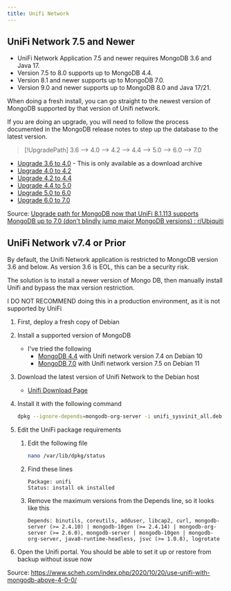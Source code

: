 ```yaml
---
title: Unifi Network
---
```

## UniFi Network 7.5 and Newer

- UniFi Network Application 7.5 and newer requires MongoDB 3.6 and Java 17.
- Version 7.5 to 8.0 supports up to MongoDB 4.4.
- Version 8.1 and newer supports up to MongoDB 7.0.
- Version 9.0 and newer supports up to MongoDB 8.0 and Java 17/21.

When doing a fresh install, you can go straight to the newest version of MongoDB supported by that version of Unifi network.

If you are doing an upgrade, you will need to follow the process documented in the MongoDB release notes to step up the database to the latest version.

> [!UpgradePath] 3.6 --> 4.0 --> 4.2 --> 4.4 --> 5.0 --> 6.0 --> 7.0

- [Upgrade 3.6 to 4.0](https://www.mongodb.com/docs/legacy/) - This is only available as a download archive
- [Upgrade 4.0 to 4.2](https://www.mongodb.com/docs/v4.4/release-notes/4.2-upgrade-standalone/)
- [Upgrade 4.2 to 4.4](https://www.mongodb.com/docs/v4.4/release-notes/4.4-upgrade-standalone/)
- [Upgrade 4.4 to 5.0](https://www.mongodb.com/docs/manual/release-notes/5.0-upgrade-standalone/)
- [Upgrade 5.0 to 6.0](https://www.mongodb.com/docs/manual/release-notes/6.0-upgrade-standalone/)
- [Upgrade 6.0 to 7.0](https://www.mongodb.com/docs/manual/release-notes/7.0-upgrade-standalone/)

Source: [Upgrade path for MongoDB now that UniFi 8.1.113 supports MongoDB up to 7.0 (don't blindly jump major MongoDB versions) : r/Ubiquiti](https://www.reddit.com/r/Ubiquiti/comments/1bjlbmf/upgrade_path_for_mongodb_now_that_unifi_81113/)

## UniFi Network v7.4 or Prior

By default, the Unifi Network application is restricted to MongoDB version 3.6 and below. As version 3.6 is EOL, this can be a security risk.

The solution is to install a newer version of Mongo DB, then manually install Unifi and bypass the max version restriction.

I DO NOT RECOMMEND doing this in a production environment, as it is not supported by UniFi

1. First, deploy a fresh copy of Debian
2. Install a supported version of MongoDB
   - I've tried the following
     - [MongoDB 4.4](https://www.mongodb.com/docs/v4.4/tutorial/install-mongodb-on-debian/) with Unifi network version 7.4 on Debian 10
     - [MongoDB 7.0](https://www.mongodb.com/docs/v7.0/tutorial/install-mongodb-on-debian/) with Unifi network version 7.5 on Debian 11
3. Download the latest version of Unifi Network to the Debian host
   - [Unifi Download Page](https://www.ui.com/download)
4. Install it with the following command

   ```bash
   dpkg --ignore-depends=mongodb-org-server -i unifi_sysvinit_all.deb
   ```

5. Edit the UniFi package requirements

   1. Edit the following file

      ```bash
      nano /var/lib/dpkg/status
      ```

   2. Find these lines

      ```text
      Package: unifi
      Status: install ok installed
      ```

   3. Remove the maximum versions from the Depends line, so it looks like this

      ```text
      Depends: binutils, coreutils, adduser, libcap2, curl, mongodb-server (>= 2.4.10) | mongodb-10gen (>= 2.4.14) | mongodb-org-server (>= 2.6.0), mongodb-server | mongodb-10gen | mongodb-org-server, java8-runtime-headless, jsvc (>= 1.0.8), logrotate
      ```

6. Open the Unifi portal. You should be able to set it up or restore from backup without issue now

Source: <https://www.scheh.com/index.php/2020/10/20/use-unifi-with-mongodb-above-4-0-0/>
